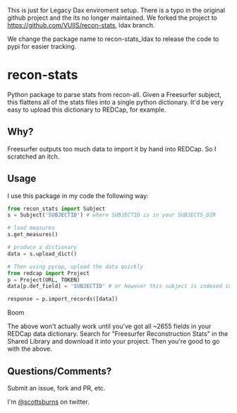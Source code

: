 This is just for Legacy Dax enviroment setup. 
There is a typo in the original github project and the its no longer maintained. 
We forked the project to https://github.com/VUIIS/recon-stats, ldax branch.

We change the package name to recon-stats_ldax to release the code to pypi for easier tracking. 

recon-stats
===============

Python package to parse stats from recon-all. 
Given a Freesurfer subject, this flattens all of the stats files into a single python dictionary. 
It'd be very easy to upload this dictionary to REDCap, for example.

Why?
----

Freesurfer outputs too much data to import it by hand into REDCap. So I scratched an itch.

Usage
-----

I use this package in my code the following way:

``` python
from recon_stats import Subject
s = Subject('SUBJECTID') # where SUBJECTID is in your SUBJECTS_DIR

# load measures
s.get_measures()

# produce a dictionary
data = s.upload_dict()

# Then using pycap, upload the data quickly
from redcap import Project
p = Project(URL, TOKEN)
data[p.def_field] = 'SUBJECTID' # or however this subject is indexed in your REDCap

response = p.import_records([data])
```

Boom

The above won't actually work until you've got all ~2655 fields in your REDCap data dictionary. 
Search for "Freesurfer Reconstruction Stats" in the Shared Library and download it into your project.
Then you're good to go with the above.


Questions/Comments?
-------------------

Submit an issue, fork and PR, etc.

I'm [@scottsburns](https://twitter.com/scottsburns) on twitter.

